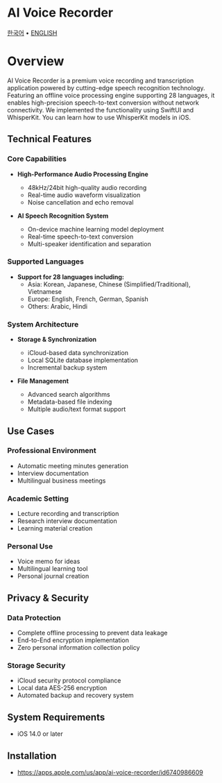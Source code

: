 # AI Voice Recorder


[한국어](./README_KR.md) •
[ENGLISH](./README.md)

# Overview

AI Voice Recorder is a premium voice recording and transcription application powered by cutting-edge speech recognition technology. Featuring an offline voice processing engine supporting 28 languages, it enables high-precision speech-to-text conversion without network connectivity. We implemented the functionality using SwiftUI and WhisperKit. You can learn how to use WhisperKit models in iOS.

## Technical Features

### Core Capabilities
- **High-Performance Audio Processing Engine**
  - 48kHz/24bit high-quality audio recording
  - Real-time audio waveform visualization
  - Noise cancellation and echo removal

- **AI Speech Recognition System**
  - On-device machine learning model deployment
  - Real-time speech-to-text conversion
  - Multi-speaker identification and separation

### Supported Languages
- **Support for 28 languages including:**
  - Asia: Korean, Japanese, Chinese (Simplified/Traditional), Vietnamese
  - Europe: English, French, German, Spanish
  - Others: Arabic, Hindi

### System Architecture
- **Storage & Synchronization**
  - iCloud-based data synchronization
  - Local SQLite database implementation
  - Incremental backup system

- **File Management**
  - Advanced search algorithms
  - Metadata-based file indexing
  - Multiple audio/text format support

## Use Cases

### Professional Environment
- Automatic meeting minutes generation
- Interview documentation
- Multilingual business meetings

### Academic Setting
- Lecture recording and transcription
- Research interview documentation
- Learning material creation

### Personal Use
- Voice memo for ideas
- Multilingual learning tool
- Personal journal creation

## Privacy & Security

### Data Protection
- Complete offline processing to prevent data leakage
- End-to-End encryption implementation
- Zero personal information collection policy

### Storage Security
- iCloud security protocol compliance
- Local data AES-256 encryption
- Automated backup and recovery system

## System Requirements
- iOS 14.0 or later

## Installation
- https://apps.apple.com/us/app/ai-voice-recorder/id6740986609

